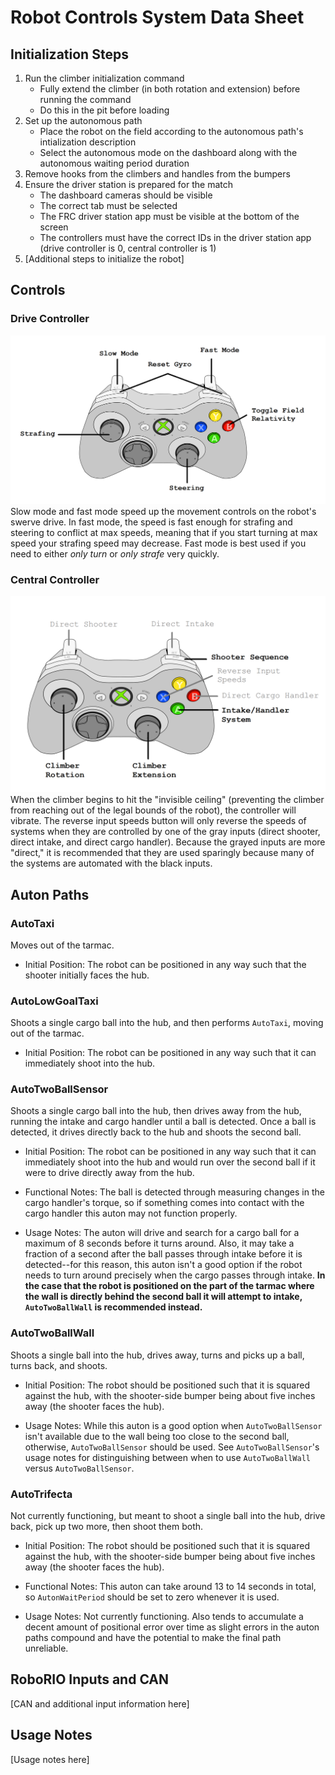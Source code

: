 # Robot Controls System Data Sheet
## Initialization Steps
1. Run the climber initialization command
   - Fully extend the climber (in both rotation and extension) before running the command
   - Do this in the pit before loading
2. Set up the autonomous path
   - Place the robot on the field according to the autonomous path's intialization description
   - Select the autonomous mode on the dashboard along with the autonomous waiting period duration
3. Remove hooks from the climbers and handles from the bumpers
4. Ensure the driver station is prepared for the match
   - The dashboard cameras should be visible
   - The correct tab must be selected
   - The FRC driver station app must be visible at the bottom of the screen
   - The controllers must have the correct IDs in the driver station app (drive controller is 0, central controller is 1)
5. \[Additional steps to initialize the robot]

## Controls
### Drive Controller
![](./info/drive-controller.png)
Slow mode and fast mode speed up the movement controls on the robot's swerve drive. In fast mode, the speed
is fast enough for strafing and steering to conflict at max speeds, meaning that if you start turning at max
speed your strafing speed may decrease. Fast mode is best used if you need to either *only turn* or *only strafe*
very quickly.

### Central Controller
![](./info/central-controller.png)
When the climber begins to hit the "invisible ceiling" (preventing the climber from reaching out of the legal bounds
of the robot), the controller will vibrate. The reverse input speeds button will only reverse the speeds of systems when
they are controlled by one of the gray inputs (direct shooter, direct intake, and direct cargo handler). Because the grayed
inputs are more "direct," it is recommended that they are used sparingly because many of the systems are automated with the
black inputs.

## Auton Paths
### AutoTaxi
Moves out of the tarmac.

- Initial Position: The robot can be positioned in any way such that the shooter initially faces the hub.

### AutoLowGoalTaxi
Shoots a single cargo ball into the hub, and then performs `AutoTaxi`, moving out of the tarmac.

- Initial Position: The robot can be positioned in any way such that it can immediately shoot into the hub.

### AutoTwoBallSensor
Shoots a single cargo ball into the hub, then drives away from the hub, running the intake and cargo handler
until a ball is detected. Once a ball is detected, it drives directly back to the hub and shoots the second ball.

- Initial Position: The robot can be positioned in any way such that it can immediately shoot into the hub and
would run over the second ball if it were to drive directly away from the hub.

- Functional Notes: The ball is detected through measuring changes in the cargo handler's torque, so if something
comes into contact with the cargo handler this auton may not function properly.

- Usage Notes: The auton will drive and search for a cargo ball for a maximum of 8 seconds before it turns around.
Also, it may take a fraction of a second after the ball passes through intake before it is detected--for this reason,
this auton isn't a good option if the robot needs to turn around precisely when the cargo passes through intake. **In
the case that the robot is positioned on the part of the tarmac where the wall is directly behind the second ball it
will attempt to intake, `AutoTwoBallWall` is recommended instead.**

### AutoTwoBallWall
Shoots a single ball into the hub, drives away, turns and picks up a ball, turns back, and shoots.

- Initial Position: The robot should be positioned such that it is squared against the hub, with the shooter-side bumper
being about five inches away (the shooter faces the hub).

- Usage Notes: While this auton is a good option when `AutoTwoBallSensor` isn't available due to the wall being too close
to the second ball, otherwise, `AutoTwoBallSensor` should be used. See `AutoTwoBallSensor`'s usage notes for distinguishing
between when to use `AutoTwoBallWall` versus `AutoTwoBallSensor`.

### AutoTrifecta
Not currently functioning, but meant to shoot a single ball into the hub, drive back, pick up two more, then shoot them both.

- Initial Position: The robot should be positioned such that it is squared against the hub, with the shooter-side bumper
being about five inches away (the shooter faces the hub).

- Functional Notes: This auton can take around 13 to 14 seconds in total, so `AutonWaitPeriod` should be set to zero whenever
it is used.

- Usage Notes: Not currently functioning. Also tends to accumulate a decent amount of positional error over time as slight
errors in the auton paths compound and have the potential to make the final path unreliable.

## RoboRIO Inputs and CAN
\[CAN and additional input information here]

## Usage Notes
\[Usage notes here]